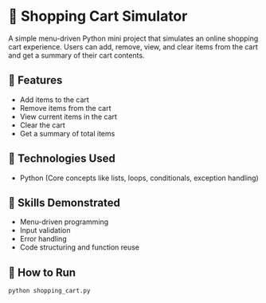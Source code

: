 # 🛒 Shopping Cart Simulator

A simple menu-driven Python mini project that simulates an online shopping cart experience. Users can add, remove, view, and clear items from the cart and get a summary of their cart contents.

## 📌 Features
- Add items to the cart
- Remove items from the cart
- View current items in the cart
- Clear the cart
- Get a summary of total items

## 🚀 Technologies Used
- Python (Core concepts like lists, loops, conditionals, exception handling)

## 🤖 Skills Demonstrated
- Menu-driven programming
- Input validation
- Error handling
- Code structuring and function reuse

## 📂 How to Run
```bash
python shopping_cart.py
